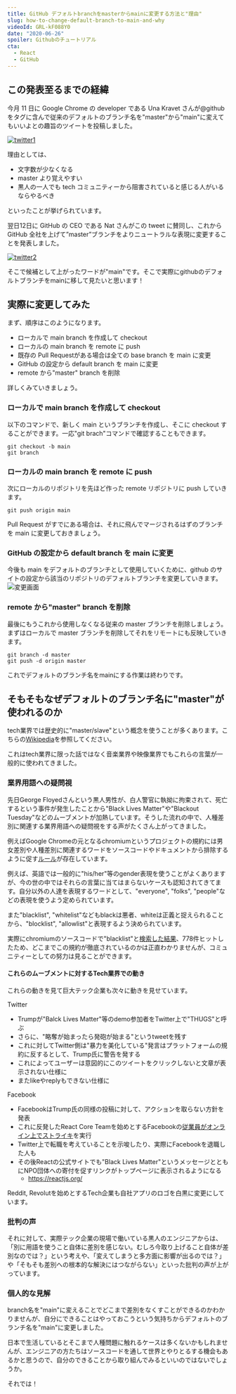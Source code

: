 ```yaml
---
title: GitHub デフォルトbranchをmasterからmainに変更する方法と"理由"
slug: how-to-change-default-branch-to-main-and-why
videoId: GRL-kF088Y0
date: "2020-06-26"
spoiler: Githubのチュートリアル
cta:
  - React
  - GitHub
---
```


## この発表至るまでの経緯

今月 11 日に Google Chrome の developer である Una Kravet さんが@github をタグに含んで従来のデフォルトのブランチ名を"master"から"main"に変えてもいいよとの趣旨のツイートを投稿しました。

<a target="_blank" href="https://twitter.com/Una/status/1271180494944829441?ref_src=twsrc%5Etfw">![twitter1](./twitter1.png)</a>

理由としては、

- 文字数が少なくなる
- master より覚えやすい
- 黒人の一人でも tech コミュニティーから阻害されていると感じる人がいるならやるべき

といったことが挙げられています。

翌日12日に GitHub の CEO である Nat さんがこの tweet に賛同し、これから GitHub 全社を上げて”master”ブランチをよりニュートラルな表現に変更することを発表しました。

<a target="_blank" href="https://twitter.com/natfriedman/status/1271253144442253312?ref_src=twsrc%5Etfw">![twitter2](./twitter2.png)</a>

そこで候補として上がったワードが"main"です。そこで実際にgithubのデフォルトブランチをmainに移して見たいと思います！

## 実際に変更してみた

まず、順序はこのようになります。

- ローカルで main branch を作成して checkout
- ローカルの main branch を remote に push
- 既存の Pull Requestがある場合は全ての base branch を main に変更
- GitHub の設定から default branch を main に変更
- remote から"master" branch を削除

詳しくみていきましょう。

### ローカルで main branch を作成して checkout

以下のコマンドで、新しく main というブランチを作成し、そこに checkout することができます。一応"git brach"コマンドで確認することもできます。

```console
git checkout -b main
git branch
```

### ローカルの main branch を remote に push

次にローカルのリポジトリを先ほど作った remote リポジトリに push していきます。

```console
git push origin main
```

Pull Request がすでにある場合は、それに飛んでマージされるはずのブランチを main に変更しておきましょう。


### GitHub の設定から default branch を main に変更

今後も main をデフォルトのブランチとして使用していくために、github のサイトの設定から該当のリポジトリのデフォルトブランチを変更していきます。
![変更画面](./picture2.png)

### remote から"master" branch を削除

最後にもうこれから使用しなくなる従来の master ブランチを削除しましょう。まずはローカルで master ブランチを削除してそれをリモートにも反映していきます。

```console
git branch -d master
git push -d origin master
```
これでデフォルトのブランチ名をmainにする作業は終わりです。

## そもそもなぜデフォルトのブランチ名に"master"が使われるのか
tech業界では歴史的に"master/slave"という概念を使うことが多くあります。こちらの[Wikipedia](https://en.wikipedia.org/wiki/Master/slave_(technology))を参照してください。

これはtech業界に限った話ではなく音楽業界や映像業界でもこれらの言葉が一般的に使われてきました。

### 業界用語への疑問視

先日George Floyedさんという黒人男性が、白人警官に執拗に拘束されて、死亡するという事件が発生したことから"Black Lives Matter"や"Blackout Tuesday"などのムーブメントが加熱しています。そうした流れの中で、人種差別に関連する業界用語への疑問視をする声がたくさん上がってきました。

例えばGoogle Chromeの元となるchromiumというプロジェクトの規約には男女差別や人種差別に関連するワードをソースコードやドキュメントから排除するように促す[ルール](https://chromium.googlesource.com/chromium/src/+/master/styleguide/inclusive_code.md#racially-neutral)が存在しています。

例えば、英語では一般的に"his/her"等のgender表現を使うことがよくありますが、今の世の中ではそれらの言葉に当てはまらないケースも認知されてきてます。自分以外の人達を表現するワードとして、"everyone", "folks", "people"などの表現を使うよう定められています。

また"blacklist", "whitelist"などもblackは悪者、whiteは正義と捉えられることから、"blocklist", "allowlist"と表現するよう決められています。

実際にchromiumのソースコードで"blacklist"と[検索した結果](https://github.com/chromium/chromium/search?q=blacklist&type=Code)、778件ヒットしたため、どこまでこの規約が徹底されているのかは正直わかりませんが、コミュニティーとしての努力は見ることができます。

#### これらのムーブメントに対するTech業界での動き

これらの動きを見て巨大テック企業も次々に動きを見せています。

Twitter
- Trumpが"Balck Lives Matter"等のdemo参加者をTwitter上で"THUGS"と呼ぶ
- さらに、"略奪が始まったら発砲が始まる"というtweetを残す
- これに対してTwitter側は"暴力を美化している"発言はプラットフォームの規約に反するとして、Trump氏に警告を発する
- これによってユーザーは意図的にこのツイートをクリックしないと文章が表示されない仕様に
- またlikeやreplyもできない仕様に

Facebook

- FacebookはTrump氏の同様の投稿に対して、アクションを取らない方針を発表
- これに反発したReact Core Teamを始めとするFacebookの[従業員がオンライン上でストライキ](https://twitter.com/dan_abramov/status/1267544361929256966)を実行
- Twitter上で転職を考えていることを示唆したり、実際にFacebookを退職した人も
- その後Reactの公式サイトでも"Black Lives Matter"というメッセージとともにNPO団体への寄付を促すリンクがトップページに表示されるようになる
  - https://reactjs.org/

Reddit, Revolutを始めとするTech企業も自社アプリのロゴを白黒に変更にしています。

### 批判の声

それに対して、実際テック企業の現場で働いている黒人のエンジニアからは、「別に用語を使うこと自体に差別を感じない。むしろ今取り上げること自体が差別なのでは？」という考えや、「変えてしまうと多方面に影響が出るのでは？」や「そもそも差別への根本的な解決にはつながらない」といった批判の声が上がっています。

### 個人的な見解

branch名を"main"に変えることでどこまで差別をなくすことができるのかわかりませんが、自分にできることはやっておこうという気持ちからデフォルトのブランチ名を"main"に変更しました。

日本で生活しているとそこまで人種問題に触れるケースは多くないかもしれませんが、エンジニアの方たちはソースコードを通して世界とやりとるする機会もあるかと思うので、自分のできることから取り組んでみるといいのではないでしょうか。

それでは！

